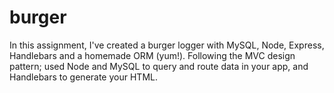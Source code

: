 # burger
In this assignment, I've created a burger logger with MySQL, Node, Express, Handlebars and a homemade ORM (yum!). Following the MVC design pattern; used Node and MySQL to query and route data in your app, and Handlebars to generate your HTML.
